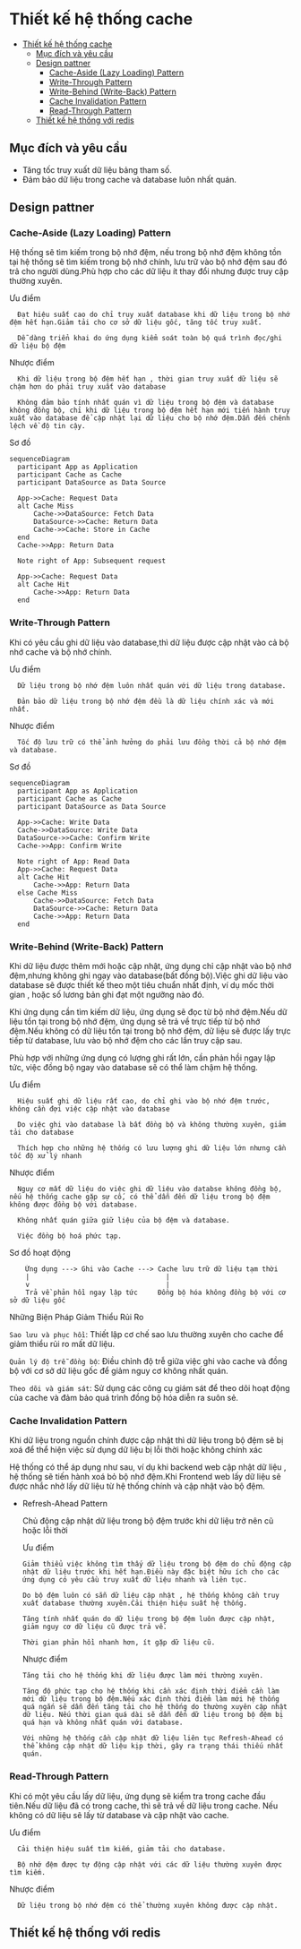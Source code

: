 # Thiết kế  hệ thống cache

- [Thiết kế  hệ thống cache](#thiết-kế--hệ-thống-cache)
  - [Mục đích và yêu cầu](#mục-đích-và-yêu-cầu)
  - [Design pattner](#design-pattner)
    - [Cache-Aside (Lazy Loading) Pattern](#cache-aside-lazy-loading-pattern)
    - [Write-Through Pattern](#write-through-pattern)
    - [Write-Behind (Write-Back) Pattern](#write-behind-write-back-pattern)
    - [Cache Invalidation Pattern](#cache-invalidation-pattern)
    - [Read-Through Pattern](#read-through-pattern)
  - [Thiết kế hệ thống với redis](#thiết-kế-hệ-thống-với-redis)

## Mục đích và yêu cầu

- Tăng tốc truy xuất dữ liệu bảng tham số.
- Đảm bảo dữ liệu trong cache và database luôn nhất quán.

## Design pattner

### Cache-Aside (Lazy Loading) Pattern
  
  Hệ thống sẽ tìm kiếm  trong bộ nhớ đệm, nếu trong bộ nhớ đệm không tồn tại hệ thống sẽ tìm kiếm trong bộ nhớ chính, lưu trữ vào bộ nhớ đệm sau đó trả cho người dùng.Phù hợp cho các dữ liệu ít thay đổi nhưng được truy cập thường xuyên.

  Ưu điểm

      Đạt hiệu suất cao do chỉ truy xuất database khi dữ liệu trong bộ nhớ đệm hết hạn.Giảm tải cho cơ sở dữ liệu gốc, tăng tốc truy xuất.

      Dễ dàng triển khai do ứng dụng kiểm soát toàn bộ quá trình đọc/ghi dữ liệu bộ đệm

  Nhược điểm

      Khi dữ liệu trong bộ đệm hết hạn , thời gian truy xuất dữ liệu sẽ chậm hơn do phải truy xuất vào database

      Không đảm bảo tính nhất quán vì dữ liệu trong bộ đệm và database không đồng bộ, chỉ khi dữ liệu trong bộ đệm hết hạn mới tiến hành truy xuất vào database để cập nhật lại dữ liệu cho bộ nhớ đệm.Dẫn đến chênh lệch về độ tin cậy.

  Sơ đồ

  ```mermaid
sequenceDiagram
    participant App as Application
    participant Cache as Cache
    participant DataSource as Data Source

    App->>Cache: Request Data
    alt Cache Miss
        Cache->>DataSource: Fetch Data
        DataSource->>Cache: Return Data
        Cache->>Cache: Store in Cache
    end
    Cache->>App: Return Data

    Note right of App: Subsequent request

    App->>Cache: Request Data
    alt Cache Hit
        Cache->>App: Return Data
    end

  ```

### Write-Through Pattern

  Khi có yêu cầu ghi dữ liệu vào database,thì dữ liệu được cập nhật vào cả bộ nhớ cache và bộ nhớ chính.

  Ưu điểm

      Dữ liệu trong bộ nhớ đệm luôn nhất quán với dữ liệu trong database.

      Đản bảo dữ liệu trong bộ nhớ đệm đều là dữ liệu chính xác và mới nhất.

  Nhược điểm

      Tốc độ lưu trữ có thể ảnh hưởng do phải lưu đồng thời cả bộ nhớ đệm và database.

  Sơ đồ

  ```mermaid
sequenceDiagram
    participant App as Application
    participant Cache as Cache
    participant DataSource as Data Source

    App->>Cache: Write Data
    Cache->>DataSource: Write Data
    DataSource->>Cache: Confirm Write
    Cache->>App: Confirm Write

    Note right of App: Read Data
    App->>Cache: Request Data
    alt Cache Hit
        Cache->>App: Return Data
    else Cache Miss
        Cache->>DataSource: Fetch Data
        DataSource->>Cache: Return Data
        Cache->>App: Return Data
    end
```

### Write-Behind (Write-Back) Pattern
  
  Khi dữ liệu được thêm mới hoặc cập nhật, ứng dụng chỉ cập nhật vào bộ nhớ đệm,nhưng không ghi ngay vào database(bất đồng bộ).Việc ghi dữ liệu vào database sẽ được thiết kế theo một tiêu chuẩn nhất định, ví dụ mốc thời gian , hoặc số lương bản ghi đạt một ngưỡng nào đó.

  Khi ứng dụng cần tìm kiếm dữ liệu, ứng dụng sẽ đọc từ bộ nhớ đệm.Nếu dữ liệu tồn tại trong bộ nhớ đệm, ứng dụng sẽ trả về trực tiếp từ bộ nhớ đệm.Nếu không có dữ liệu tồn tại trong bộ nhớ đệm, dữ liệu sẽ được lấy trực tiếp từ database, lưu vào bộ nhớ đệm cho các lần truy cập sau.

  Phù hợp với những ứng dụng có lượng ghi rất lớn, cần phản hồi ngay lập tức, việc đồng bộ ngay vào database sẽ có thể làm chậm hệ thống.

  Ưu điểm

      Hiệu suất ghi dữ liệu rất cao, do chỉ ghi vào bộ nhớ đệm trước, không cần đợi việc cập nhật vào database

      Do việc ghi vào database là bất đồng bộ và không thường xuyên, giảm tải cho database

      Thích hợp cho những hệ thống có lưu lượng ghi dữ liệu lớn nhưng cần tốc độ xử lý nhanh

  Nhược điểm

      Nguy cơ mất dữ liệu do việc ghi dữ liệu vào databse không đồng bộ, nếu hệ thống cache gặp sự cố, có thể dẫn đến dữ liệu trong bộ đệm không được đồng bộ với database.

      Không nhất quán giữa giữ liệu của bộ đệm và database.

      Việc đồng bộ hoá phức tạp. 

  Sơ đồ  hoạt động

        Ứng dụng ---> Ghi vào Cache ---> Cache lưu trữ dữ liệu tạm thời
        |                                  |
        v                                  |
        Trả về phản hồi ngay lập tức     Đồng bộ hóa không đồng bộ với cơ sở dữ liệu gốc

  Những Biện Pháp Giảm Thiểu Rủi Ro

  `Sao lưu và phục hồi`: Thiết lập cơ chế sao lưu thường xuyên cho cache để giảm thiểu rủi ro mất dữ liệu.

  `Quản lý độ trễ đồng bộ`: Điều chỉnh độ trễ giữa việc ghi vào cache và đồng bộ với cơ sở dữ liệu gốc để giảm nguy cơ không nhất quán.

  `Theo dõi và giám sát`: Sử dụng các công cụ giám sát để theo dõi hoạt động của cache và đảm bảo quá trình đồng bộ hóa diễn ra suôn sẻ.

### Cache Invalidation Pattern

  Khi dữ liệu trong nguồn chính được cập nhật thì dữ liệu trong bộ đệm sẽ bị xoá để thể hiện việc sử dụng dữ liệu bị lỗi thời hoặc không chính xác

  Hệ thống có thể áp dụng như sau, ví dụ khi backend web cập nhật dữ liệu , hệ thống sẽ tiến hành xoá bỏ bộ nhớ đệm.Khi Frontend web lấy dữ liệu sẽ được nhắc nhở lấy dữ liệu từ hệ thống chính và cập nhật vào bộ đệm.

- Refresh-Ahead Pattern

  Chủ động cập nhật dữ liệu trong bộ đệm trước khi dữ liệu trở nên cũ hoặc lỗi thời

  Ưu điểm  

      Giảm thiểu việc không tìm thấy dữ liệu trong bộ đệm do chủ động cập nhật dữ liệu trước khi hết hạn.Điều này đặc biệt hữu ích cho các ứng dụng có yêu cầu truy xuất dữ liệu nhanh và liên tục.

      Do bộ đệm luôn có sẵn dữ liệu cập nhật , hệ thống không cần truy xuất database thường xuyên.Cải thiện hiệu suất hệ thống.

      Tăng tính nhất quán do dữ liệu trong bộ đệm luôn được cập nhật, giảm nguy cơ dữ liệu cũ được trả về.

      Thời gian phản hồi nhanh hơn, ít gặp dữ liệu cũ.

  Nhược điểm

      Tăng tải cho hệ thống khi dữ liệu được làm mới thường xuyên.

      Tăng độ phức tạp cho hệ thống khi cần xác định thời điểm cần làm mới dữ liệu trong bộ đệm.Nếu xác định thời điểm làm mới hệ thống quá ngắn sẽ dẫn đến tăng tải cho hệ thống do thường xuyên cập nhật dữ liệu. Nếu thời gian quá dài sẽ dẫn đến dữ liệu trong bộ đệm bị quá hạn và không nhất quán với database.

      Với những hệ thống cần cập nhật dữ liệu liên tục Refresh-Ahead có thể không cập nhật dữ liệu kịp thời, gây ra trạng thái thiếu nhất quán.

### Read-Through Pattern

  Khi có một yêu cầu lấy dữ liệu, ứng dụng sẽ kiểm tra trong cache đầu tiên.Nếu dữ liệu đã có trong cache, thì sẽ trả về dữ liệu trong cache. Nếu không có dữ liệu sẽ lấy từ database và cập nhật vào cache.

  Ưu điểm

      Cải thiện hiệu suất tìm kiếm, giảm tải cho database.

      Bộ nhớ đệm được tự động cập nhật với các dữ liệu thường xuyên được tìm kiếm.

  Nhược điểm

      Dữ liệu trong bộ nhớ đệm có thể thường xuyên không được cập nhật.

## Thiết kế hệ thống với redis

